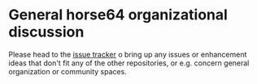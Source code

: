 # General horse64 organizational discussion

Please head to the [issue tracker](https://github.com/horse64/horse64-general/issues)
o bring up any issues or enhancement ideas that don't fit any of the other
repositories, or e.g. concern general organization or community spaces.
